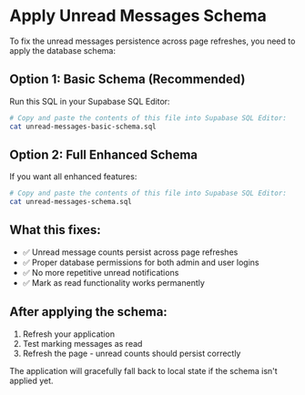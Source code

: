 # Apply Unread Messages Schema

To fix the unread messages persistence across page refreshes, you need to apply the database schema:

## Option 1: Basic Schema (Recommended)
Run this SQL in your Supabase SQL Editor:

```bash
# Copy and paste the contents of this file into Supabase SQL Editor:
cat unread-messages-basic-schema.sql
```

## Option 2: Full Enhanced Schema
If you want all enhanced features:

```bash
# Copy and paste the contents of this file into Supabase SQL Editor:
cat unread-messages-schema.sql
```

## What this fixes:
- ✅ Unread message counts persist across page refreshes
- ✅ Proper database permissions for both admin and user logins
- ✅ No more repetitive unread notifications
- ✅ Mark as read functionality works permanently

## After applying the schema:
1. Refresh your application
2. Test marking messages as read
3. Refresh the page - unread counts should persist correctly

The application will gracefully fall back to local state if the schema isn't applied yet.